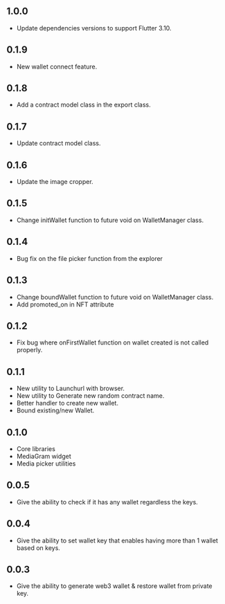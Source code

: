 ## 1.0.0

* Update dependencies versions to support Flutter 3.10.

## 0.1.9

* New wallet connect feature.

## 0.1.8

* Add a contract model class in the export class.

## 0.1.7

* Update contract model class.

## 0.1.6

* Update the image cropper.

## 0.1.5

* Change initWallet function to future void on WalletManager class.

## 0.1.4

* Bug fix on the file picker function from the explorer

## 0.1.3

* Change boundWallet function to future void on WalletManager class.
* Add promoted_on in NFT attribute

## 0.1.2

* Fix bug where onFirstWallet function on wallet created is not called properly.

## 0.1.1

* New utility to Launchurl with browser.
* New utility to Generate new random contract name.
* Better handler to create new wallet.
* Bound existing/new Wallet.

## 0.1.0

* Core libraries
* MediaGram widget
* Media picker utilities

## 0.0.5

* Give the ability to check if it has any wallet regardless the keys.

## 0.0.4

* Give the ability to set wallet key that enables having more than 1 wallet based on keys.

## 0.0.3

* Give the ability to generate web3 wallet & restore wallet from private key.
